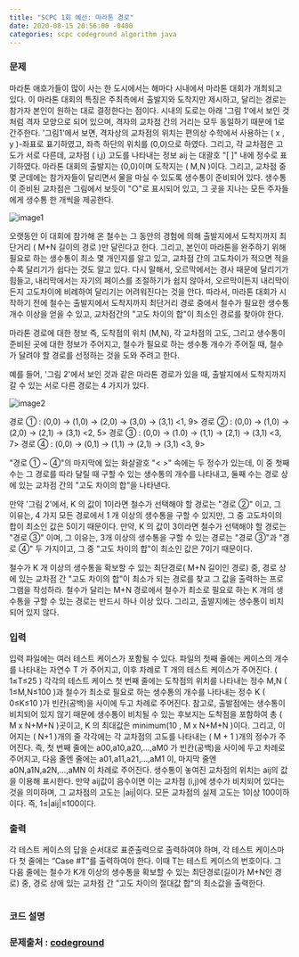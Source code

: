 ```yaml
---
title: "SCPC 1회 예선: 마라톤 경로"
date: 2020-08-15 20:56:00 -0400
categories: scpc codeground algorithm java
---
```


### 문제
마라톤 애호가들이 많이 사는 한 도시에서는 해마다 시내에서 마라톤 대회가 개최되고 있다.
이 마라톤 대회의 특징은 주최측에서 출발지와 도착지만 제시하고, 달리는 경로는 참가자 본인이 원하는 대로 결정한다는 점이다.
시내의 도로는 아래 '그림 1'에서 보인 것처럼 격자 모양으로 되어 있으며, 격자의 교차점 간의 거리는 모두 동일하기 때문에 1로 간주한다.
'그림1'에서 보면, 격자상의 교차점의 위치는 편의상 수학에서 사용하는 ( x , y )-좌표로 표기하였고, 좌측 하단의 위치를 (0,0)으로 하였다.
그리고, 각 교차점은 고도가 서로 다른데, 교차점 ( i,j) 고도를 나타내는 정보 aij 는 대괄호 "[  ]" 내에 정수로 표기하였다.
마라톤 대회의 출발지는 (0,0)이며 도착지는 ( M,N )이다.
그리고, 교차점 중 몇 군데에는 참가자들이 달리면서 물을 마실 수 있도록 생수통이 준비되어 있다.
생수통이 준비된 교차점은 그림에서 보듯이 "○"로 표시되어 있고, 그 곳을 지나는 모든 주자들에게 생수통 한 개씩을 제공한다.

![image1][logo1]

[logo1]: https://cdn.codeground.org/resources/2320e52a0b/AWNxsgWtAMxpX_LD.png

오랫동안 이 대회에 참가해 온 철수는 그 동안의 경험에 의해 출발지에서 도착지까지 최단거리 ( M+N 길이의 경로 )만 달린다고 한다.
그리고, 본인이 마라톤을 완주하기 위해 필요로 하는 생수통이 최소 몇 개인지를 알고 있고,
교차점 간의 고도차이가 적으면 적을수록 달리기가 쉽다는 것도 알고 있다.
다시 말해서, 오르막에서는 경사 때문에 달리기가 힘들고, 내리막에서는 자기의 페이스를 조절하기가 쉽지 않아서,
오르막이든지 내리막이든지 고도차이에 비례하여 달리기는 어려워진다는 것을 안다.
따라서, 마라톤 대회가 시작하기 전에 철수는 출발지에서 도착지까지 최단거리 경로 중에서
철수가 필요한 생수통 개수 이상을 얻을 수 있고, 교차점간의 "고도 차이의 합"이 최소인 경로를 찾아야 한다.

마라톤 경로에 대한 정보 즉, 도착점의 위치 (M,N), 각 교차점의 고도, 그리고 생수통이 준비된 곳에 대한 정보가 주어지고,
철수가 필요로 하는 생수통 개수가 주어질 때, 철수가 달려야 할 경로를 선정하는 것을 도와 주려고 한다.

예를 들어, '그림 2'에서 보인 것과 같은 마라톤 경로가 있을 때, 출발지에서 도착지까지 갈 수 있는 서로 다른 경로는 4 가지가 있다.

![image2][logo2]

[logo2]: https://cdn.codeground.org/resources/2320e52a0b/AWNxshcNAM5pX_LD.png

경로 ① : (0,0) → (1,0) → (2,0) → (3,0) → (3,1) <1, 9>
경로 ② : (0,0) → (1,0) → (2,0) → (2,1) → (3,1) <2, 5>
경로 ③ : (0,0) → (1.0) → (1,1) → (2,1) → (3,1) <3, 7>
경로 ④ : (0,0) → (0,1) → (1,1) → (2,1) → (3,1) <3, 9>

"경로 ① ~ ④"의 마지막에 있는 화살괄호 "< >" 속에는 두 정수가 있는데,
이 중 첫째 수는 그 경로를 따라 달릴 때 구할 수 있는 생수통의 개수를 나타내고,
둘째 수는 경로 상에 있는 교차점 간의 "고도 차이의 합"을 나타낸다.

만약 '그림 2'에서, K 의 값이 1이라면 철수가 선택해야 할 경로는 "경로 ②" 이고,
그 이유는, 4 가지 모든 경로에서 1 개 이상의 생수통을 구할 수 있지만, 그 중 고도차이의 합이 최소인 값은 5이기 때문이다.
만약, K 의 값이 3이라면 철수가 선택해야 할 경로는 "경로 ③" 이며,
그 이유는, 3개 이상의 생수통을 구할 수 있는 경로는 "경로 ③"과 "경로 ④" 두 가지이고,
그 중 "고도 차이의 합"이 최소인 값은 7이기 때문이다.

철수가 K 개 이상의 생수통을 확보할 수 있는 최단경로( M+N 길이인 경로) 중,
경로 상에 있는 교차점 간 "고도 차이의 합"이 최소가 되는 경로를 찾고 그 값을 출력하는 프로그램을 작성하라.
철수가 달리는 M+N 경로에서 철수가 최소로 필요로 하는 K 개의 생수통을 구할 수 있는 경로는 반드시 하나 이상 있다.
그리고, 출발지에는 생수통이 비치되어 있지 않다.


### 입력
입력 파일에는 여러 테스트 케이스가 포함될 수 있다.
파일의 첫째 줄에는 케이스의 개수를 나타내는 자연수 T 가 주어지고,
이후 차례로 T 개의 테스트 케이스가 주어진다. ( 1≤T≤25 )
각각의 테스트 케이스 첫 번째 줄에는 도착점의 위치를 나타내는 정수 M,N ( 1≤M,N≤100 )과
철수가 최소로 필요로 하는 생수통의 개수를 나타내는 정수 K ( 0≤K≤10 )가 빈칸(공백)을 사이에 두고 차례로 주어진다. 
참고로, 출발점에는 생수통이 비치되어 있지 않기 때문에 생수통이 비치될 수 있는 후보지는
도착점을 포함하여 총 ( M ⅹ N+M+N )곳이고, K 의 최대값은 minimum(10 , M ⅹ N+M+N )이다.
그리고, 이어지는 ( N+1 )개의 줄 각각에는 각 교차점의 고도를 나타내는 ( M + 1 )개의 정수가 주어진다.
즉, 첫 번째 줄에는 a00,a10,a20,…,aM0 가 빈칸(공백)을 사이에 두고 차례로 주어지고,
다음 줄엔 줄에는 a01,a11,a21,…,aM1 이, 마지막 줄엔 a0N,a1N,a2N,…,aMN 이 차례로 주어진다.
생수통이 놓여진 교차점의 위치는 aij의 값을 이용해 표시한다.
만약 aij값이 음수이면 이는 교차점 (i,j)에 생수가 비치되어 있다는 것을 의미하며,
그 교차점의 고도는 |aij|이다. 모든 교차점의 실제 고도는 1이상 100이하이다. 즉, 1≤|aij|≤100이다.

### 출력
각 테스트 케이스의 답을 순서대로 표준출력으로 출력하여야 하며,
각 테스트 케이스마다 첫 줄에는 “Case #T”를 출력하여야 한다. 이때 T는 테스트 케이스의 번호이다.
그 다음 줄에는 철수가 K개 이상의 생수통을 확보할 수 있는 최단경로(길이가 M+N인 경로) 중,
경로 상에 있는 교차점 간 "고도 차이의 절대값 합"의 최소값을 출력한다.

```java

```

### 코드 설명


### 문제출처 : [codeground]

[codeground]: https://www.codeground.org
